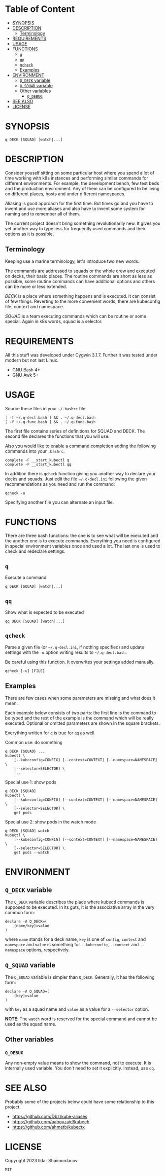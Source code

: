 <!-- toc-begin -->
# Table of Content
* [SYNOPSIS](#synopsis)
* [DESCRIPTION](#description)
  * [Terminology](#terminology)
* [REQUIREMENTS](#requirements)
* [USAGE](#usage)
* [FUNCTIONS](#functions)
  * [`q`](#q)
  * [`qq`](#qq)
  * [`qcheck`](#qcheck)
  * [Examples](#examples)
* [ENVIRONMENT](#environment)
  * [`Q_DECK` variable](#q_deck-variable)
  * [`Q_SQUAD` variable](#q_squad-variable)
  * [Other variables](#other-variables)
    * [`Q_DEBUG`](#q_debug)
* [SEE ALSO](#see-also)
* [LICENSE](#license)
<!-- toc-end -->

# SYNOPSIS

    q DECK [SQUAD] [watch|...]

# DESCRIPTION

Consider youself sitting on some particular host where you spend a lot of time working with k8s instances and performing similar commands for different environments. For example, the development bench, few test beds and the production environment. Any of them can be configured to be living on different places, hosts and under different namespaces.

Aliasing is good approach for the first time. But times go and you have to invent and use more aliases and also have to invent some system for naming and to remember all of them.

The current project doesn't bring something revolutionarily new. It gives you yet another way to type less for frequently used commands and their options as it is possible.

## Terminology

Keeping use a marine terminology, let's introduce two new words.

The commands are addressed to squads or the whole crew and executed on decks, their basic places. The routine commands are short as less as possible, some routine commands can have additional options and others can be more or less extended.

*DECK* is a place where something happens and is executed. It can consist of few things. Reverting to the more convenient words, there are kubeconfig file, context and namespace.

*SQUAD* is a team executing commands which can be routine or some special. Again in k8s words, squad is a selector.

# REQUIREMENTS

All this stuff was developed under Cygwin 3.1.7. Further it was tested under modern but not last Linux.

* GNU Bash 4+
* GNU Awk 5+

# USAGE

Source these files in your `~/.bashrc` file:

    [ -f ~/.q-decl.bash ] && . ~/.q-decl.bash
    [ -f ~/.q-func.bash ] && . ~/.q-func.bash

The first file contains series of definitions for SQUAD and DECK. The second file declares the functions that you will use.

Also you would like to enable a command completion adding the following commands into your `.bashrc`.

    complete -F __start_kubectl q
    complete -F __start_kubectl qq

In addition there is `qcheck` function giving you another way to declare your decks and squads. Just edit the file `~/.q-decl.ini` following the given recommendations as you need and run the command:

    qcheck -u

Specifying another file you can alternate an input file.

# FUNCTIONS

There are three bash functions: the one is to see what will be executed and the another one is to execute commands. Everything you need is configured in special environment variables once and used a lot. The last one is used to check and redeclare settings.

## `q`

Execute a command

    q DECK [SQUAD] [watch|...]

## `qq`

Show what is expected to be executed

    qq DECK [SQUAD] [watch|...]

## `qcheck`

Parse a given file (or `~/.q-decl.ini`, if nothing specified) and update settings with the `-u` option writing results to `~/.q-decl.bash`.

Be careful using this function. It overwrites your settings added manually.

    qcheck [-u] [FILE]


## Examples

There are few cases when some parameters are missing and what does it mean.

Each example below consists of two parts: the first line is the command to be typed and the rest of the example is the command which will be really executed. Optional or omitted parameters are shown in the square brackets.

Everything written for `q` is true for `qq` as well.

Common use: do something

    q DECK [SQUAD} ...
    kubectl \
        [--kubeconfig=CONFIG] [--context=CONTEXT] [--namespace=NAMESPACE] \
        [--selector=SELECTOR] \
        ...

Special use 1: show pods

    q DECK [SQUAD]
    kubectl \
        [--kubeconfig=CONFIG] [--context=CONTEXT] [--namespace=NAMESPACE] \
        [--selector=SELECTOR] \
        get pods

Special use 2: show pods in the watch mode

    q DECK [SQUAD] watch
    kubectl \
        [--kubeconfig=CONFIG] [--context=CONTEXT] [--namespace=NAMESPACE] \
        [--selector=SELECTOR] \
        get pods --watch

# ENVIRONMENT

## `Q_DECK` variable

The `Q_DECK` variable describes the place where kubectl commands is supposed to be executed. In its guts, it is the associative array in the very common form:

    declare -A Q_DECK=(
        [name/key]=value
    )

where `name` stands for a deck name, `key` is one of `config`, `context` and `namespace` and `value` is something for `--kubeconfig`, `--context` and `--namespace` options, respectively.

## `Q_SQUAD` variable

The `Q_SQUAD` variable is simpler than `Q_DECK`. Generally, it has the following form:

    declare -A Q_SQUAD=(
        [key]=value
    )

with `key` as a squad name and `value` as a value for a `--selector` option.

**NOTE**: The `watch` word is reserved for the special command and cannot be used as the squad name.

## Other variables

### `Q_DEBUG`

Any non-empty value means to show the command, not to execute. It is internally used variable. You don't need to set it explicitly. Instead, use `qq`.

# SEE ALSO

Probably some of the projects below could have some relationship to this project.

* https://github.com/Dbz/kube-aliases
* https://github.com/aabouzaid/kubech
* https://github.com/ahmetb/kubectx

# LICENSE

Copyright 2023 Ildar Shaimordanov

    MIT
